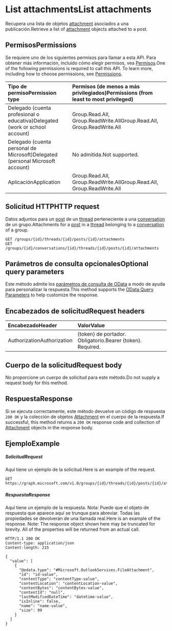 # <a name="list-attachments"></a><span data-ttu-id="a5c60-101">List attachments</span><span class="sxs-lookup"><span data-stu-id="a5c60-101">List attachments</span></span>

<span data-ttu-id="a5c60-102">Recupera una lista de objetos [attachment](../resources/attachment.md) asociados a una publicación.</span><span class="sxs-lookup"><span data-stu-id="a5c60-102">Retrieve a list of [attachment](../resources/attachment.md) objects attached to a post.</span></span>
## <a name="permissions"></a><span data-ttu-id="a5c60-103">Permisos</span><span class="sxs-lookup"><span data-stu-id="a5c60-103">Permissions</span></span>
<span data-ttu-id="a5c60-p101">Se requiere uno de los siguientes permisos para llamar a esta API. Para obtener más información, incluido cómo elegir permisos, vea [Permisos](../../../concepts/permissions_reference.md).</span><span class="sxs-lookup"><span data-stu-id="a5c60-p101">One of the following permissions is required to call this API. To learn more, including how to choose permissions, see [Permissions](../../../concepts/permissions_reference.md).</span></span>

|<span data-ttu-id="a5c60-106">Tipo de permiso</span><span class="sxs-lookup"><span data-stu-id="a5c60-106">Permission type</span></span>      | <span data-ttu-id="a5c60-107">Permisos (de menos a más privilegiados)</span><span class="sxs-lookup"><span data-stu-id="a5c60-107">Permissions (from least to most privileged)</span></span>              |
|:--------------------|:---------------------------------------------------------|
|<span data-ttu-id="a5c60-108">Delegado (cuenta profesional o educativa)</span><span class="sxs-lookup"><span data-stu-id="a5c60-108">Delegated (work or school account)</span></span> | <span data-ttu-id="a5c60-109">Group.Read.All, Group.ReadWrite.All</span><span class="sxs-lookup"><span data-stu-id="a5c60-109">Group.Read.All, Group.ReadWrite.All</span></span>    |
|<span data-ttu-id="a5c60-110">Delegado (cuenta personal de Microsoft)</span><span class="sxs-lookup"><span data-stu-id="a5c60-110">Delegated (personal Microsoft account)</span></span> | <span data-ttu-id="a5c60-111">No admitida.</span><span class="sxs-lookup"><span data-stu-id="a5c60-111">Not supported.</span></span>    |
|<span data-ttu-id="a5c60-112">Aplicación</span><span class="sxs-lookup"><span data-stu-id="a5c60-112">Application</span></span> | <span data-ttu-id="a5c60-113">Group.Read.All, Group.ReadWrite.All</span><span class="sxs-lookup"><span data-stu-id="a5c60-113">Group.Read.All, Group.ReadWrite.All</span></span> |

## <a name="http-request"></a><span data-ttu-id="a5c60-114">Solicitud HTTP</span><span class="sxs-lookup"><span data-stu-id="a5c60-114">HTTP request</span></span>
<!-- { "blockType": "ignored" } -->
<span data-ttu-id="a5c60-115">Datos adjuntos para un [post](../resources/post.md) de un [thread](../resources/conversationthread.md) perteneciente a una [conversation](../resources/conversation.md) de un grupo.</span><span class="sxs-lookup"><span data-stu-id="a5c60-115">Attachments for a [post](../resources/post.md) in a [thread](../resources/conversationthread.md) belonging to a [conversation](../resources/conversation.md) of a group.</span></span>
```http
GET /groups/{id}/threads/{id}/posts/{id}/attachments
GET /groups/{id}/conversations/{id}/threads/{id}/posts/{id}/attachments
```
## <a name="optional-query-parameters"></a><span data-ttu-id="a5c60-116">Parámetros de consulta opcionales</span><span class="sxs-lookup"><span data-stu-id="a5c60-116">Optional query parameters</span></span>
<span data-ttu-id="a5c60-117">Este método admite los [parámetros de consulta de OData](http://developer.microsoft.com/en-us/graph/docs/overview/query_parameters) a modo de ayuda para personalizar la respuesta.</span><span class="sxs-lookup"><span data-stu-id="a5c60-117">This method supports the [OData Query Parameters](http://developer.microsoft.com/en-us/graph/docs/overview/query_parameters) to help customize the response.</span></span>
## <a name="request-headers"></a><span data-ttu-id="a5c60-118">Encabezados de solicitud</span><span class="sxs-lookup"><span data-stu-id="a5c60-118">Request headers</span></span>
| <span data-ttu-id="a5c60-119">Encabezado</span><span class="sxs-lookup"><span data-stu-id="a5c60-119">Header</span></span>       | <span data-ttu-id="a5c60-120">Valor</span><span class="sxs-lookup"><span data-stu-id="a5c60-120">Value</span></span> |
|:---------------|:--------|
| <span data-ttu-id="a5c60-121">Authorization</span><span class="sxs-lookup"><span data-stu-id="a5c60-121">Authorization</span></span>  | <span data-ttu-id="a5c60-p102">{token} de portador. Obligatorio.</span><span class="sxs-lookup"><span data-stu-id="a5c60-p102">Bearer {token}. Required.</span></span>  |

## <a name="request-body"></a><span data-ttu-id="a5c60-124">Cuerpo de la solicitud</span><span class="sxs-lookup"><span data-stu-id="a5c60-124">Request body</span></span>
<span data-ttu-id="a5c60-125">No proporcione un cuerpo de solicitud para este método.</span><span class="sxs-lookup"><span data-stu-id="a5c60-125">Do not supply a request body for this method.</span></span>

## <a name="response"></a><span data-ttu-id="a5c60-126">Respuesta</span><span class="sxs-lookup"><span data-stu-id="a5c60-126">Response</span></span>

<span data-ttu-id="a5c60-127">Si se ejecuta correctamente, este método devuelve un código de respuesta `200 OK` y la colección de objetos [Attachment](../resources/attachment.md) en el cuerpo de la respuesta.</span><span class="sxs-lookup"><span data-stu-id="a5c60-127">If successful, this method returns a `200 OK` response code and collection of [Attachment](../resources/attachment.md) objects in the response body.</span></span>
## <a name="example"></a><span data-ttu-id="a5c60-128">Ejemplo</span><span class="sxs-lookup"><span data-stu-id="a5c60-128">Example</span></span>
##### <a name="request"></a><span data-ttu-id="a5c60-129">Solicitud</span><span class="sxs-lookup"><span data-stu-id="a5c60-129">Request</span></span>
<span data-ttu-id="a5c60-130">Aquí tiene un ejemplo de la solicitud.</span><span class="sxs-lookup"><span data-stu-id="a5c60-130">Here is an example of the request.</span></span>
<!-- {
  "blockType": "request",
  "name": "get_attachments"
}-->
```http
GET https://graph.microsoft.com/v1.0/groups/{id}/threads/{id}/posts/{id}/attachments
```
##### <a name="response"></a><span data-ttu-id="a5c60-131">Respuesta</span><span class="sxs-lookup"><span data-stu-id="a5c60-131">Response</span></span>
<span data-ttu-id="a5c60-p103">Aquí tiene un ejemplo de la respuesta. Nota: Puede que el objeto de respuesta que aparece aquí se trunque para abreviar. Todas las propiedades se devolverán de una llamada real.</span><span class="sxs-lookup"><span data-stu-id="a5c60-p103">Here is an example of the response. Note: The response object shown here may be truncated for brevity. All of the properties will be returned from an actual call.</span></span>
<!-- {
  "blockType": "response",
  "truncated": true,
  "@odata.type": "microsoft.graph.attachment",
  "isCollection": true
} -->
```http
HTTP/1.1 200 OK
Content-type: application/json
Content-length: 215

{
  "value": [
    {
      "@odata.type": "#Microsoft.OutlookServices.FileAttachment",
      "id": "id-value",
      "contentType": "contentType-value",
      "contentLocation": "contentLocation-value",
      "contentBytes": "contentBytes-value",
      "contentId": "null",
      "lastModifiedDateTime": "datetime-value",
      "isInline": false,
      "name": "name-value",
      "size": 99
    }
  ]
}
```

<!-- uuid: 8fcb5dbc-d5aa-4681-8e31-b001d5168d79
2015-10-25 14:57:30 UTC -->
<!-- {
  "type": "#page.annotation",
  "description": "List attachments",
  "keywords": "",
  "section": "documentation",
  "tocPath": ""
}-->
